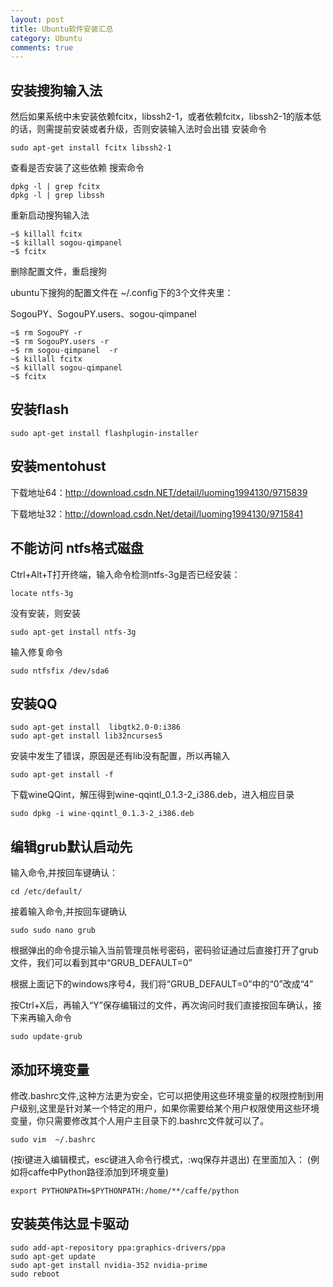 ```yaml
---
layout: post
title: Ubuntu软件安装汇总
category: Ubuntu
comments: true
---
```



## 安装搜狗输入法


然后如果系统中未安装依赖fcitx，libssh2-1，或者依赖fcitx，libssh2-1的版本低的话，则需提前安装或者升级，否则安装输入法时会出错
安装命令

```
sudo apt-get install fcitx libssh2-1
```

查看是否安装了这些依赖
搜索命令

```
dpkg -l | grep fcitx
dpkg -l | grep libssh
```

重新启动搜狗输入法 

```
~$ killall fcitx 
~$ killall sogou-qimpanel 
~$ fcitx  
```

删除配置文件，重启搜狗

ubuntu下搜狗的配置文件在 ~/.config下的3个文件夹里：

SogouPY、SogouPY.users、sogou-qimpanel 

```
~$ rm SogouPY -r 
~$ rm SogouPY.users -r 
~$ rm sogou-qimpanel  -r 
~$ killall fcitx 
~$ killall sogou-qimpanel 
~$ fcitx
```

## 安装flash

```
sudo apt-get install flashplugin-installer
```

## 安装mentohust


下载地址64：http://download.csdn.NET/detail/luoming1994130/9715839

下载地址32：http://download.csdn.Net/detail/luoming1994130/9715841

## 不能访问 ntfs格式磁盘

Ctrl+Alt+T打开终端，输入命令检测ntfs-3g是否已经安装：

```
locate ntfs-3g
```

没有安装，则安装

```
sudo apt-get install ntfs-3g
```

输入修复命令

```
sudo ntfsfix /dev/sda6
```

## 安装QQ

```
sudo apt-get install  libgtk2.0-0:i386
sudo apt-get install lib32ncurses5
```

安装中发生了错误，原因是还有lib没有配置，所以再输入

```
sudo apt-get install -f
```

下载wineQQint，解压得到wine-qqintl_0.1.3-2_i386.deb，进入相应目录
```
sudo dpkg -i wine-qqintl_0.1.3-2_i386.deb
```

## 编辑grub默认启动先

输入命令,并按回车键确认：

```
cd /etc/default/
```

接着输入命令,并按回车键确认

```
sudo sudo nano grub
```

根据弹出的命令提示输入当前管理员帐号密码，密码验证通过后直接打开了grub文件，我们可以看到其中“GRUB_DEFAULT=0”

根据上面记下的windows序号4，我们将“GRUB_DEFAULT=0”中的“0”改成“4”

按Ctrl+X后，再输入“Y”保存编辑过的文件，再次询问时我们直接按回车确认，接下来再输入命令

```
sudo update-grub
```

## 添加环境变量

修改.bashrc文件,这种方法更为安全，它可以把使用这些环境变量的权限控制到用户级别,这里是针对某一个特定的用户，如果你需要给某个用户权限使用这些环境变量，你只需要修改其个人用户主目录下的.bashrc文件就可以了。

```
sudo vim  ~/.bashrc  
```

(按i键进入编辑模式，esc键进入命令行模式，:wq保存并退出)
在里面加入： (例如将caffe中Python路径添加到环境变量)

```
export PYTHONPATH=$PYTHONPATH:/home/**/caffe/python
```

## 安装英伟达显卡驱动

```
sudo add-apt-repository ppa:graphics-drivers/ppa
sudo apt-get update
sudo apt-get install nvidia-352 nvidia-prime
sudo reboot
```

